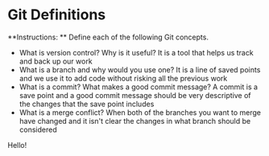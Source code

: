 # Git Definitions

**Instructions: ** Define each of the following Git concepts.

* What is version control?  Why is it useful? It is a tool that helps us track and back up our work
* What is a branch and why would you use one? It is a line of saved points and we use it to add code without risking all the previous work
* What is a commit? What makes a good commit message? A commit is a save point and a good commit message should be very descriptive of the changes that the save point includes
* What is a merge conflict? When both of the branches you want to merge have changed and it isn't clear the changes in what branch should be considered

Hello!
